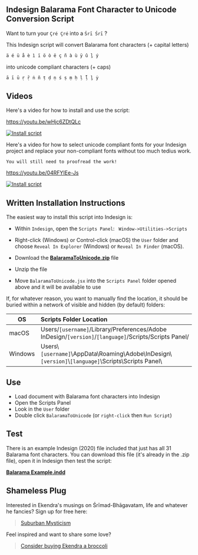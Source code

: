 ## Indesign Balarama Font Character to Unicode Conversion Script

Want to turn your ```Çré Çré``` into a ```Śrī Śrī``` ?

This Indesign script will convert Balarama font characters (+ capital letters)

```c 
ä é ü å è ì ï ö ò ë ç ñ à ù ÿ û ḻ ý
```

into unicode compliant characters (+ caps)

```c 
ā ī ū ṛ ṝ ṅ ñ ṭ ḍ ṇ ś ṣ ṃ ḥ ḷ ḹ ḻ ẏ
```

## Videos

Here's a video for how to install and use the script:

https://youtu.be/wHjc6ZDtQLc

[![Install script](https://img.youtube.com/vi/wHjc6ZDtQLc/hqdefault.jpg)](https://youtu.be/wHjc6ZDtQLc)

Here's a video for how to select unicode compliant fonts for your Indesign project and replace your non-compliant fonts without too much tedius work.

```You will still need to proofread the work!```

https://youtu.be/04RFYIEe-Js

[![Install script](https://img.youtube.com/vi/04RFYIEe-Js/hqdefault.jpg)](https://youtu.be/04RFYIEe-Js)

## Written Installation Instructions

The easiest way to install this script into Indesign is:

- Within ```Indesign```, open the ```Scripts Panel```: ``` Window->Utilities->Scripts```
- Right-click (Windows) or Control-click (macOS) the ```User``` folder and choose ```Reveal In Explorer``` (Windows) or ```Reveal In Finder``` (macOS).

- Download the **[BalaramaToUnicode.zip](https://github.com/Gaudiya-Koshan/indesign-balarama-unicode/raw/main/BalaramaToUnicode.zip)** file
- Unzip the file
- Move ```BalaramaToUnicode.jsx``` into the ```Scripts Panel``` folder opened above  and it will be available to use

If, for whatever reason, you want to manually find the location, it should be buried within a network of visible and hidden (by default) folders:

 OS | Scripts Folder Location
|--------------|:-----| 
| macOS |  Users/```[username]```/Library/Preferences/Adobe InDesign/```[version]```/```[language]```/Scripts/Scripts Panel/
| Windows |  Users\\```[username]```\AppData\Roaming\Adobe\InDesign\\```[version]```\\```[language]```\Scripts\Scripts Panel\

## Use

- Load document with Balarama font characters into Indesign
- Open the Scripts Panel
- Look in the ```User``` folder 
- Double click ```BalaramaToUnicode``` (or ```right-click``` then ```Run Script```) 

## Test

There is an example Indesign (2020) file included that just has all 31 Balarama font characters. You can download this file (it's already in the .zip file), open it in Indesign then test the script:
 

**[Balarama Example.indd](https://github.com/Gaudiya-Koshan/indesign-balarama-unicode/raw/main/Balarama%20Example.indd)**

## Shameless Plug

Interested in Ekendra's musings on Śrīmad-Bhāgavatam, life and whatever he fancies? Sign up for free here:

> [Suburban Mysticism](https://ekendra.substack.com/)

Feel inspired and want to share some love? 

> [Consider buying Ekendra a broccoli](https://www.buymeacoffee.com/ekendra)
